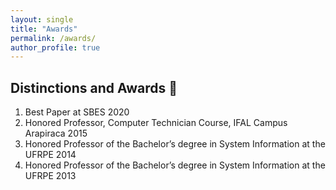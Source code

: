 ```yaml
---
layout: single
title: "Awards"
permalink: /awards/
author_profile: true
---
```


## Distinctions and Awards 🥇
1. Best Paper at SBES 2020
2. Honored Professor, Computer Technician Course, IFAL Campus Arapiraca 2015
3. Honored Professor of the Bachelor’s degree in System Information at the UFRPE 2014
4. Honored Professor of the Bachelor’s degree in System Information at the UFRPE 2013
